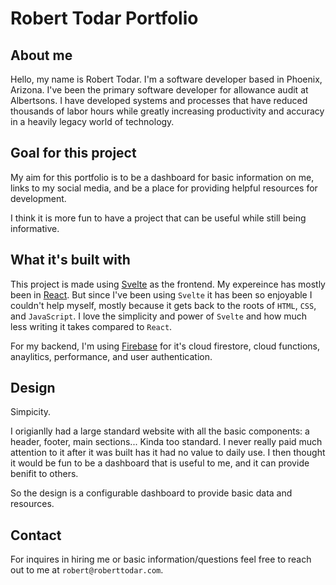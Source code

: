 # Robert Todar Portfolio

## About me

Hello, my name is Robert Todar. I'm a software developer based in Phoenix, Arizona. I've been the primary software developer for allowance audit at Albertsons. I have developed systems and processes that have reduced thousands of labor hours while greatly increasing productivity and accuracy in a heavily legacy world of technology.

## Goal for this project

My aim for this portfolio is to be a dashboard for basic information on me, links to my social media, and be a place for providing helpful resources for development.

I think it is more fun to have a project that can be useful while still being informative.

## What it's built with

This project is made using [Svelte](https://svelte.dev/) as the frontend. My expereince has mostly been in [React](https://reactjs.org/). But since I've been using `Svelte` it has been so enjoyable I couldn't help myself, mostly because it gets back to the roots of `HTML`, `CSS`, and `JavaScript`. I love the simplicity and power of `Svelte` and how much less writing it takes compared to `React`.

For my backend, I'm using [Firebase](https://firebase.google.com/) for it's cloud firestore, cloud functions, anaylitics, performance, and user authentication.

## Design

Simpicity.

I origianlly had a large standard website with all the basic components: a header, footer, main sections... Kinda too standard. I never really paid much attention to it after it was built has it had no value to daily use. I then thought it would be fun to be a dashboard that is useful to me, and it can provide benifit to others.

So the design is a configurable dashboard to provide basic data and resources.

## Contact

For inquires in hiring me or basic information/questions feel free to reach out to me at `robert@roberttodar.com`.
